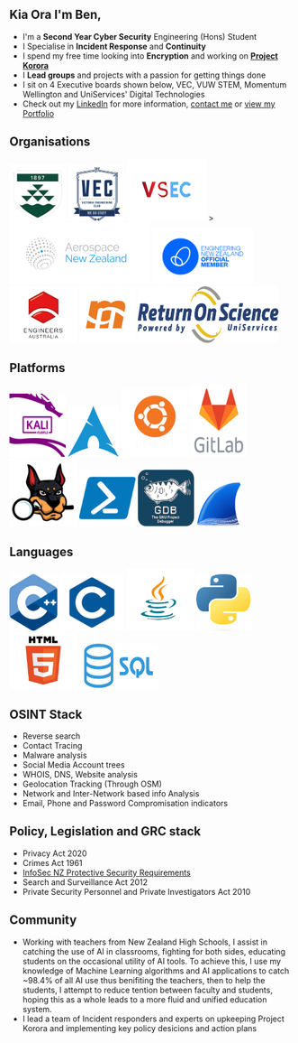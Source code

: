 ## Kia Ora I'm Ben,

- I'm a **Second Year Cyber Security** Engineering (Hons) Student 
- I Specialise in **Incident Response** and **Continuity**
- I spend my free time looking into **Encryption** and working on [**Project Korora**](https://github.com/Project-Korora)
- I **Lead groups** and projects with a passion for getting things done
- I sit on 4 Executive boards shown below, VEC, VUW STEM, Momentum Wellington and UniServices' Digital Technologies  
- Check out my [LinkedIn](https://www.linkedin.com/in/ben-vandw/) for more information, [contact me](mailto:contact@greenbeanie.com) or [view my Portfolio](https://www.greenbeanie.dev/)

## Organisations
<p align="left">
  <!-- img src="/imgs/Orgs/Macdiarmid.png" alt="Macdiarmid logo" height="100" width="100" />-->
  <img src="/imgs/Orgs/VUW.png" alt="VUW Logo" height="100" width="100" />
  <img src="/imgs/Orgs/VEC.png" alt="VEC logo" height="100" width="100" />
  <img src="/imgs/Orgs/VSEC.png" alt="VSEC logo" height="110" width="142" />
  <!--img src="/imgs/Orgs/AjaxIA.png" alt="ajaxia logo" height="110" width="110" /-->>
  <img src="/imgs/Orgs/AerospaceNZLogo.png" alt="Aerospace New Zealand logo" height="110" width="250" />
  <img src="/imgs/Orgs/EngNZ.png" alt="Engineering NZ logo" height="100" width="179" />
  <img src="/imgs/Orgs/EA.png" alt="Engineers Australia logo" height="100" width="120" />
  <img src="/imgs/Orgs/Momentum.png" alt="Momentum logo" height="100" width="100" />
  <img src="/imgs/Orgs/ROS.png" alt="Return on Science Digital Technologies logo" height="100" width="250" />
  <!--img src="/imgs/Orgs/Korora1.png" alt="Project Korora logo" height="150" width="150" />-->
</p>

## Platforms
<p align="left">
  <img src="/imgs/Plats/KaliP" alt="Kali Purple logo" height="112" width="100" />
  <img src="/imgs/Plats/arch.png" alt="Ubuntu logo" height="90" width="90" />
  <img src="/imgs/Plats/Ubuntu" alt="Ubuntu logo" height="120" width="120" />
  <img src="/imgs/Plats/GitLab" alt="GitLab logo" height="128" width="100" />
  <!--img src="/imgs/Plats/github.png" alt="GitHub logo" height="110" width="110" />-->
  <img src="/imgs/Plats/autopsy-logo.svg" alt="Autopsy logo" height="120" width="120" />
  <img src="/imgs/Plats/Powershell" alt="Powershell logo" height="100" width="100" />
  <img src="/imgs/Plats/GDB" alt="GNU Debugger logo" height="100" width="100" />
  <img src="/imgs/Plats/WireShark.png" alt="Wireshark logo" height="80" width="80" />
 
</p>

## Languages

<p align="left">
  <img src="/imgs/Lang/C++" alt="C++ logo" height="100" width="85" />
   <img src="/imgs/Lang/C" alt="C Logo" height="100" width="115" />
   <img src="/imgs/Lang/Java" alt="Java Logo" height="110" width="120" />
  <img src="/imgs/Lang/Python" alt="Python logo" height="100" width="100" />
   <img src="/imgs/Lang/HTML" alt="HTML Logo" height="100" width="120" />
   <img src="/imgs/Lang/SQL" alt="SQL Logo" height="80" width="140" />
</p>

## OSINT Stack
- Reverse search
- Contact Tracing
- Malware analysis
- Social Media Account trees
- WHOIS, DNS, Website analysis
- Geolocation Tracking (Through OSM)
- Network and Inter-Network based info Analysis
- Email, Phone and Password Compromisation indicators


## Policy, Legislation and GRC stack
 - Privacy Act 2020
 - Crimes Act 1961
 - [InfoSec NZ Protective Security Requirements](https://www.protectivesecurity.govt.nz/policy/information-security)
 - Search and Surveillance Act 2012
 - Private Security Personnel and Private Investigators Act 2010

## Community 
- Working with teachers from New Zealand High Schools, I assist in catching the use of AI in classrooms, fighting for both sides, educating students on the occasional utility of AI tools. To achieve this, I use my knowledge of Machine Learning algorithms and AI applications to catch ~98.4% of all AI use thus benifiting the teachers, then to help the students, I attempt to reduce tention between faculty and students, hoping this as a whole leads to a more fluid and unified education system.
- I lead a team of Incident responders and experts on upkeeping Project Korora and implementing key policy desicions and action plans
